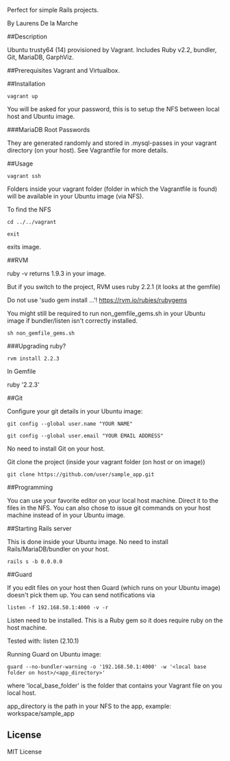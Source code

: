 Perfect for simple Rails projects.

By Laurens De la Marche

##Description

Ubuntu trusty64 (14) provisioned by Vagrant. Includes Ruby v2.2, bundler, Git, MariaDB, GarphViz.

##Prerequisites
Vagrant and Virtualbox.

##Installation

```console
vagrant up
```

You will be asked for your password, this is to setup the NFS between local host and Ubuntu image.

###MariaDB Root Passwords

They are generated randomly and stored in .mysql-passes in your vagrant directory (on your host). See Vagrantfile for more details.

##Usage

```console
vagrant ssh
```

Folders inside your vagrant folder (folder in which the Vagrantfile is found) will be available in your Ubuntu image (via NFS).

To find the NFS

```console
cd ../../vagrant
```

```console
exit
```

exits image.

##RVM

ruby -v returns 1.9.3 in your image.

But if you switch to the project, RVM uses ruby 2.2.1 (it looks at the gemfile)

Do not use 'sudo gem install ...'! https://rvm.io/rubies/rubygems

You might still be required to run non_gemfile_gems.sh in your Ubuntu image if bundler/listen isn't correctly installed.

```console
sh non_gemfile_gems.sh
```


###Upgrading ruby?

```console
rvm install 2.2.3
```

In Gemfile

ruby '2.2.3'


##Git

Configure your git details in your Ubuntu image:
```console
git config --global user.name "YOUR NAME"
```
```console
git config --global user.email "YOUR EMAIL ADDRESS"
```

No need to install Git on your host.

Git clone the project (inside your vagrant folder (on host or on image))

```console
git clone https://github.com/user/sample_app.git
```

##Programming

You can use your favorite editor on your local host machine. Direct it to the files in the NFS. You can also chose to issue git commands on your host machine instead of in your Ubuntu image.

##Starting Rails server

This is done inside your Ubuntu image. No need to install Rails/MariaDB/bundler on your host.

```console
rails s -b 0.0.0.0
```

##Guard

If you edit files on your host then Guard (which runs on your Ubuntu image) doesn't pick them up. You can send notifications via

```console
listen -f 192.168.50.1:4000 -v -r
```
Listen need to be installed. This is a Ruby gem so it does require ruby on the host machine.

Tested with:
listen (2.10.1)

Running Guard on Ubuntu image:

```console
guard --no-bundler-warning -o '192.168.50.1:4000' -w '<local base folder on host>/<app_directory>'
```

where 'local_base_folder' is the folder that contains your Vagrant file on you local host.

app_directory is the path in your NFS to the app, example: workspace/sample_app

## License

MIT License
















